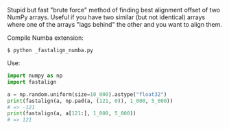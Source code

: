 Stupid but fast "brute force" method of finding best alignment offset of two
NumPy arrays. Useful if you have two similar (but not identical) arrays where
one of the arrays "lags behind" the other and you want to align them.

Compile Numba extension:

```
$ python _fastalign_numba.py
```

Use:

```py
import numpy as np
import fastalign

a = np.random.uniform(size=10_000).astype("float32")
print(fastalign(a, np.pad(a, (121, 0)), 1_000, 5_000))
# => -121
print(fastalign(a, a[121:], 1_000, 5_000))
# => 121
```
